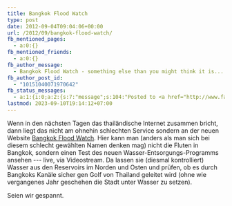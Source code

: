 ```yaml
---
title: Bangkok Flood Watch
type: post
date: 2012-09-04T09:04:06+00:00
url: /2012/09/bangkok-flood-watch/
fb_mentioned_pages:
  - a:0:{}
fb_mentioned_friends:
  - a:0:{}
fb_author_message:
  - Bangkok Flood Watch - something else than you might think it is...
fb_author_post_id:
  - "10151040071970642"
fb_status_messages:
  - a:1:{i:0;a:2:{s:7:"message";s:104:"Posted to <a href="http://www.facebook.com/10151040071970642" target="_blank">your Facebook Timeline</a>";s:5:"error";s:0:"";}}
lastmod: 2023-09-10T19:14:12+07:00
---
```

Wenn in den nächsten Tagen das thailändische Internet zusammen bricht, dann liegt das nicht am ohnehin schlechten Service sondern an der neuen Website [Bangkok Flood Watch][1]. Hier kann man (anders als man sich bei diesem schlecht gewählten Namen denken mag) nicht die Fluten in Bangkok, sondern einen Test des neuen Wasser-Entsorgungs-Programms ansehen --- live, via Videostream. Da lassen sie (diesmal kontrolliert) Wasser aus den Reservoirs im Norden und Osten und prüfen, ob es durch Bangkoks Kanäle sicher gen Golf von Thailand geleitet wird (ohne wie vergangenes Jahr geschehen die Stadt unter Wasser zu setzen).

Seien wir gespannt.

 [1]: http://www.bangkokgis.com/bkkfloodwatch/
